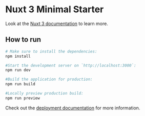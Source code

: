 # Nuxt 3 Minimal Starter

Look at the [Nuxt 3 documentation](https://nuxt.com/docs/getting-started/introduction) to learn more.

## How to run

```bash
# Make sure to install the dependencies:
npm install

#Start the development server on `http://localhost:3000`:
npm run dev

#Build the application for production:
npm run build

#Locally preview production build:
npm run preview
```

Check out the [deployment documentation](https://nuxt.com/docs/getting-started/deployment) for more information.
